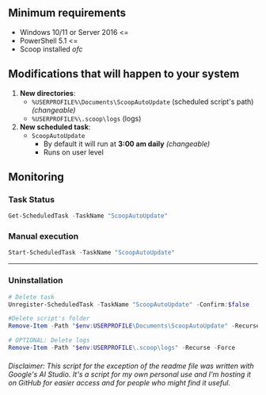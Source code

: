 ## Minimum requirements
- Windows 10/11 or Server 2016 <=
- PowerShell 5.1 <=
- Scoop installed *ofc*

## Modifications that will happen to your system
1. **New directories**:
    - ``%USERPROFILE%\Documents\ScoopAutoUpdate`` (scheduled script's path) *(changeable)*
    - ``%USERPROFILE%\.scoop\logs`` (logs)
2. **New scheduled task**:
    - ``ScoopAutoUpdate``
        - By default it will run at **3:00 am daily** *(changeable)*
        - Runs on user level

## Monitoring

### Task Status
```powershell
Get-ScheduledTask -TaskName "ScoopAutoUpdate"
```

### Manual execution
```powershell
Start-ScheduledTask -TaskName "ScoopAutoUpdate"
```

---

### **Uninstallation**
```powershell
# Delete task
Unregister-ScheduledTask -TaskName "ScoopAutoUpdate" -Confirm:$false

#Delete script's folder
Remove-Item -Path "$env:USERPROFILE\Documents\ScoopAutoUpdate" -Recurse -Force

# OPTIONAL: Delete logs
Remove-Item -Path "$env:USERPROFILE\.scoop\logs" -Recurse -Force
```


###### *Disclaimer: This script for the exception of the readme file was written with Google's AI Studio. It's a script for my own personal use and I'm hosting it on GitHub for easier access and for people who might find it useful.*
